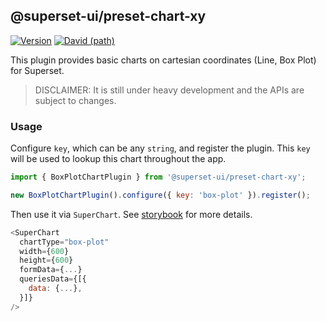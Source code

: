 ## @superset-ui/preset-chart-xy

[![Version](https://img.shields.io/npm/v/@superset-ui/preset-chart-xy.svg?style=flat-square)](https://www.npmjs.com/package/@superset-ui/preset-chart-xy)
[![David (path)](https://img.shields.io/david/apache-superset/superset-ui-plugins.svg?path=packages%2Fsuperset-ui-preset-chart-xy&style=flat-square)](https://david-dm.org/apache-superset/superset-ui-plugins?path=packages/superset-ui-preset-chart-xy)

This plugin provides basic charts on cartesian coordinates (Line, Box Plot) for Superset.

> DISCLAIMER: It is still under heavy development and the APIs are subject to changes.

### Usage

Configure `key`, which can be any `string`, and register the plugin. This `key` will be used to
lookup this chart throughout the app.

```js
import { BoxPlotChartPlugin } from '@superset-ui/preset-chart-xy';

new BoxPlotChartPlugin().configure({ key: 'box-plot' }).register();
```

Then use it via `SuperChart`. See
[storybook](https://apache-superset.github.io/superset-ui-plugins/?selectedKind=plugin-chart-box-plot)
for more details.

```js
<SuperChart
  chartType="box-plot"
  width={600}
  height={600}
  formData={...}
  queriesData={[{
    data: {...},
  }]}
/>
```
